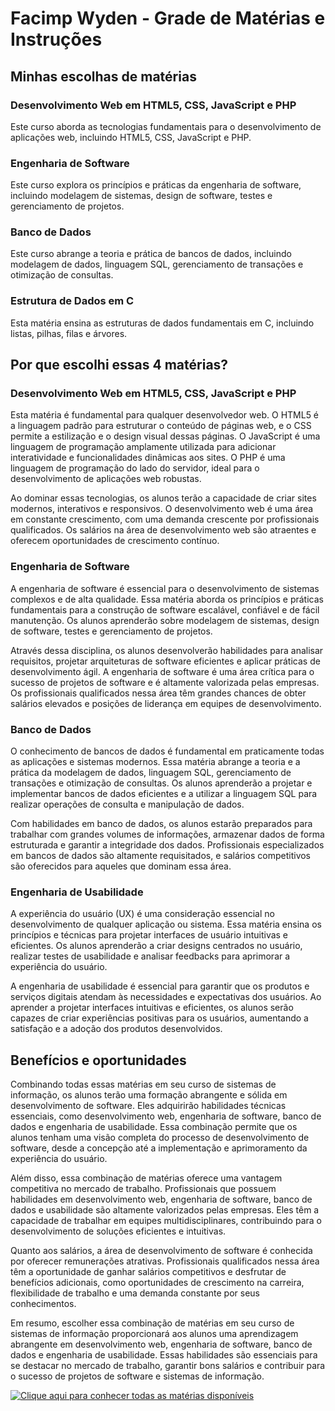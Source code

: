 # Facimp Wyden - Grade de Matérias e Instruções

## Minhas escolhas de matérias

### Desenvolvimento Web em HTML5, CSS, JavaScript e PHP
Este curso aborda as tecnologias fundamentais para o desenvolvimento de aplicações web, incluindo HTML5, CSS, JavaScript e PHP.

### Engenharia de Software
Este curso explora os princípios e práticas da engenharia de software, incluindo modelagem de sistemas, design de software, testes e gerenciamento de projetos.

### Banco de Dados
Este curso abrange a teoria e prática de bancos de dados, incluindo modelagem de dados, linguagem SQL, gerenciamento de transações e otimização de consultas.

### Estrutura de Dados em C
Esta matéria ensina as estruturas de dados fundamentais em C, incluindo listas, pilhas, filas e árvores.

## Por que escolhi essas 4 matérias?

### Desenvolvimento Web em HTML5, CSS, JavaScript e PHP
Esta matéria é fundamental para qualquer desenvolvedor web. O HTML5 é a linguagem padrão para estruturar o conteúdo de páginas web, e o CSS permite a estilização e o design visual dessas páginas. O JavaScript é uma linguagem de programação amplamente utilizada para adicionar interatividade e funcionalidades dinâmicas aos sites. O PHP é uma linguagem de programação do lado do servidor, ideal para o desenvolvimento de aplicações web robustas.

Ao dominar essas tecnologias, os alunos terão a capacidade de criar sites modernos, interativos e responsivos. O desenvolvimento web é uma área em constante crescimento, com uma demanda crescente por profissionais qualificados. Os salários na área de desenvolvimento web são atraentes e oferecem oportunidades de crescimento contínuo.

### Engenharia de Software
A engenharia de software é essencial para o desenvolvimento de sistemas complexos e de alta qualidade. Essa matéria aborda os princípios e práticas fundamentais para a construção de software escalável, confiável e de fácil manutenção. Os alunos aprenderão sobre modelagem de sistemas, design de software, testes e gerenciamento de projetos.

Através dessa disciplina, os alunos desenvolverão habilidades para analisar requisitos, projetar arquiteturas de software eficientes e aplicar práticas de desenvolvimento ágil. A engenharia de software é uma área crítica para o sucesso de projetos de software e é altamente valorizada pelas empresas. Os profissionais qualificados nessa área têm grandes chances de obter salários elevados e posições de liderança em equipes de desenvolvimento.

### Banco de Dados
O conhecimento de bancos de dados é fundamental em praticamente todas as aplicações e sistemas modernos. Essa matéria abrange a teoria e a prática da modelagem de dados, linguagem SQL, gerenciamento de transações e otimização de consultas. Os alunos aprenderão a projetar e implementar bancos de dados eficientes e a utilizar a linguagem SQL para realizar operações de consulta e manipulação de dados.

Com habilidades em banco de dados, os alunos estarão preparados para trabalhar com grandes volumes de informações, armazenar dados de forma estruturada e garantir a integridade dos dados. Profissionais especializados em bancos de dados são altamente requisitados, e salários competitivos são oferecidos para aqueles que dominam essa área.

### Engenharia de Usabilidade
A experiência do usuário (UX) é uma consideração essencial no desenvolvimento de qualquer aplicação ou sistema. Essa matéria ensina os princípios e técnicas para projetar interfaces de usuário intuitivas e eficientes. Os alunos aprenderão a criar designs centrados no usuário, realizar testes de usabilidade e analisar feedbacks para aprimorar a experiência do usuário.

A engenharia de usabilidade é essencial para garantir que os produtos e serviços digitais atendam às necessidades e expectativas dos usuários. Ao aprender a projetar interfaces intuitivas e eficientes, os alunos serão capazes de criar experiências positivas para os usuários, aumentando a satisfação e a adoção dos produtos desenvolvidos.

## Benefícios e oportunidades

Combinando todas essas matérias em seu curso de sistemas de informação, os alunos terão uma formação abrangente e sólida em desenvolvimento de software. Eles adquirirão habilidades técnicas essenciais, como desenvolvimento web, engenharia de software, banco de dados e engenharia de usabilidade. Essa combinação permite que os alunos tenham uma visão completa do processo de desenvolvimento de software, desde a concepção até a implementação e aprimoramento da experiência do usuário.

Além disso, essa combinação de matérias oferece uma vantagem competitiva no mercado de trabalho. Profissionais que possuem habilidades em desenvolvimento web, engenharia de software, banco de dados e usabilidade são altamente valorizados pelas empresas. Eles têm a capacidade de trabalhar em equipes multidisciplinares, contribuindo para o desenvolvimento de soluções eficientes e intuitivas.

Quanto aos salários, a área de desenvolvimento de software é conhecida por oferecer remunerações atrativas. Profissionais qualificados nessa área têm a oportunidade de ganhar salários competitivos e desfrutar de benefícios adicionais, como oportunidades de crescimento na carreira, flexibilidade de trabalho e uma demanda constante por seus conhecimentos.

Em resumo, escolher essa combinação de matérias em seu curso de sistemas de informação proporcionará aos alunos uma aprendizagem abrangente em desenvolvimento web, engenharia de software, banco de dados e engenharia de usabilidade. Essas habilidades são essenciais para se destacar no mercado de trabalho, garantir bons salários e contribuir para o sucesso de projetos de software e sistemas de informação.

[![Clique aqui para conhecer todas as matérias disponíveis]()](https://github.com/SolarisSy/Facimp-Wyden-Grade-materias-instrucao-e-escolha/blob/main/Todas%20as%20mat%C3%A9rias.md)
